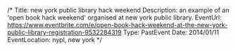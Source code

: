 /*
Title: new york public library hack weekend
Description: an example of an 'open book hack weekend' organised at new york public library. 
EventUrl: https://www.eventbrite.com/e/open-book-hack-weekend-at-the-new-york-public-library-registration-9532284319
Type: PastEvent
Date: 2014/01/11
EventLocation: nypl, new york
*/
